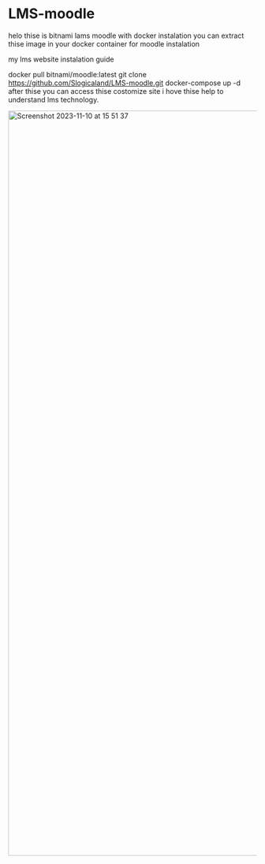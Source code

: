 # LMS-moodle 

helo thise is bitnami lams moodle with docker instalation you can extract thise image in your docker container for moodle instalation

my lms website instalation guide

docker pull bitnami/moodle:latest
git clone https://github.com/Slogicaland/LMS-moodle.git
docker-compose up -d
after thise you can access thise costomize site i hove thise help to understand lms technology.

<img width="1512" alt="Screenshot 2023-11-10 at 15 51 37" src="https://github.com/Slogicaland/LMS-moodle/assets/135930576/1d677a07-a81d-4395-a931-ad2b7524d39f">

